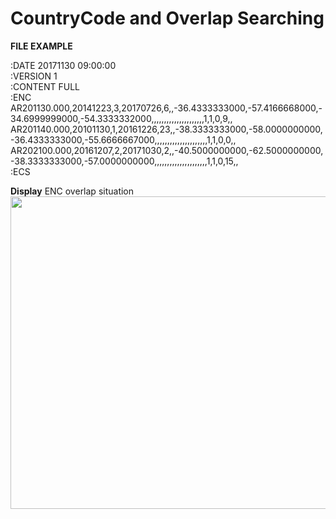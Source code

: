 # CountryCode and Overlap Searching

**FILE EXAMPLE**

:DATE 20171130 09:00:00</br>
:VERSION 1</br>
:CONTENT FULL</br>
:ENC</br>
AR201130.000,20141223,3,20170726,6,,-36.4333333000,-57.4166668000,-34.6999999000,-54.3333332000,,,,,,,,,,,,,,,,,,,,,1,1,0,9,,</br>
AR201140.000,20101130,1,20161226,23,,-38.3333333000,-58.0000000000,-36.4333333000,-55.6666667000,,,,,,,,,,,,,,,,,,,,,1,1,0,0,,</br>
AR202100.000,20161207,2,20171030,2,,-40.5000000000,-62.5000000000,-38.3333333000,-57.0000000000,,,,,,,,,,,,,,,,,,,,,1,1,0,15,,</br>
:ECS</br>


**Display**
ENC overlap situation
<img src="https://imgur.com/m9nH6Hr.png" width="700" height="500">

